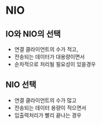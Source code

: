 # NIO

## IO와 NIO의 선택
* 연결 클라이언트의 수가 적고,
* 전송되는 데이터가 대용량이면서
* 순차적으로 처리될 필요성이 있을경우

## NIO 선택
* 연결 클라이언트의 수가 많고
* 전송되는 데이터 용량이 적으면서
* 입출력처리가 빨리 끝나는 경우
